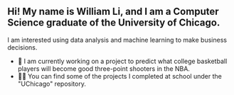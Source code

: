 ## Hi! My name is William Li, and I am a Computer Science graduate of the University of Chicago.

I am interested using data analysis and machine learning to make business decisions.
- 🏀 I am currently working on a project to predict what college basketball players will become good three-point shooters in the NBA.
- 🧑‍🎓 You can find some of the projects I completed at school under the "UChicago" repository.

<!--
**w-w-li/w-w-li** is a ✨ _special_ ✨ repository because its `README.md` (this file) appears on your GitHub profile.

Here are some ideas to get you started:

- 🔭 I’m currently working on ...
- 🌱 I’m currently learning ...
- 👯 I’m looking to collaborate on ...
- 🤔 I’m looking for help with ...
- 💬 Ask me about ...
- 📫 How to reach me: ...
- 😄 Pronouns: ...
- ⚡ Fun fact: ...
-->
